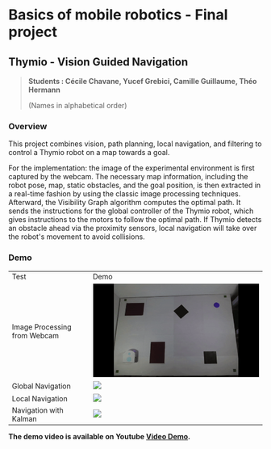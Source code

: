 # Basics of mobile robotics - Final project

## Thymio - Vision Guided Navigation



> **Students : Cécile Chavane, Yucef Grebici, Camille Guillaume, Théo Hermann**
>
> (Names in alphabetical order)


### Overview

This project combines vision, path planning, local navigation, and filtering to control a Thymio robot on a map towards a goal.

For the implementation: the image of the experimental environment is first captured by the webcam. The necessary map information, including the robot pose, map, static obstacles, and the goal position, is then extracted in a real-time fashion by using the classic image processing techniques. Afterward, the Visibility Graph algorithm computes the optimal path. It sends the instructions for the global controller of the Thymio robot, which gives instructions to the motors to follow the optimal path. If Thymio detects an obstacle ahead via the proximity sensors, local navigation will take over the robot's movement to avoid collisions.

### Demo

|                                    |                    |
| ---------------------------------- | ------------------ |
| Test                               | Demo               |
| Image Processing from Webcam       | ![](./pics/vis.gif) |
| Global Navigation                  | ![](./pics/global.gif)    |
| Local Navigation                   | ![](./pics/localNav.gif)    |
| Navigation with Kalman             | ![](./pics/aveugle.gif)    |



**The demo video is available on Youtube [Video Demo](https://www.youtube.com/watch?v=Man3UVuFPOw).**


